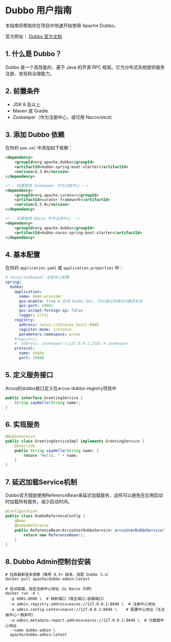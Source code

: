 # Dubbo 用户指南

本指南将帮助你在项目中快速开始使用 Apache Dubbo。 

官方网站： [Dubbo 官方文档](https://cn.dubbo.apache.org/zh-cn/overview/what/)

## 1. 什么是 Dubbo？
Dubbo 是一个高性能的、基于 Java 的开源 RPC 框架。它为分布式系统提供服务注册、发现和治理能力。

## 2. 前置条件
- JDK 8 及以上
- Maven 或 Gradle
- Zookeeper（作为注册中心，或可用 Nacos/etcd）

## 3. 添加 Dubbo 依赖
在你的 `pom.xml` 中添加如下依赖：

```xml
<dependency>
    <groupId>org.apache.dubbo</groupId>
    <artifactId>dubbo-spring-boot-starter</artifactId>
    <version>3.3.0</version>
</dependency>

<!-- 如果使用 Zookeeper 作为注册中心 -->
<dependency>
    <groupId>org.apache.curator</groupId>
    <artifactId>curator-framework</artifactId>
    <version>5.5.0</version>
</dependency>

<!-- 如果使用 Nacos 作为注册中心 -->
<dependency>
    <groupId>org.apache.dubbo</groupId>
    <artifactId>dubbo-nacos-spring-boot-starter</artifactId>
</dependency>
```

## 4. 基本配置
在你的 `application.yaml` 或 `application.properties` 中：

```yaml
# nacos/zookeeper 注册中心配置
spring:
  dubbo:
    application:
      name: demo-provider
      qos-enable: true # 启用 Dubbo QoS, 可以通过终端访问服务状态
      qos-port: 29001
      qos-accept-foreign-ip: false
      logger: slf4j
    registry:
      address: nacos://${nacos_host}:8848
      register-mode: instance
      parameters.namespace: arcus
    #registry:
    #  address: zookeeper://127.0.0.1:2181 # zookeeper
    protocol:
      name: dubbo
      port: 20880
```

## 5. 定义服务接口

Arcus的dubbo接口定义在arcus-dubbo-registry项目中

```java
public interface GreetingService {
    String sayHello(String name);
}
```

## 6. 实现服务
```java
@DubboService
public class GreetingServiceImpl implements GreetingService {
    @Override
    public String sayHello(String name) {
        return "Hello, " + name;
    }
}
```

## 7. 延迟加载Service机制

Dubbo官方鼓励使用ReferenceBean来延迟加载服务，这样可以避免在应用启动时加载所有服务，减少启动时间。

```java
@Configuration
public class DubboReferenceConfig {
    @Bean
    @DubboReference
    public ReferenceBean<ArcusUserDubboService> arcusUserDubboService() {
        return new ReferenceBean();
    }
}
```

## 8. Dubbo Admin控制台安装

```shell
# 拉取最新版本镜像（推荐 0.5+ 版本，适配 Dubbo 3.x）
docker pull apache/dubbo-admin:latest

# 启动容器，指定注册中心地址（以 Nacos 为例）
docker run -d \
  -p 6001:8080 \  # 映射端口（宿主端口:容器端口）
  -e admin.registry.address=nacos://127.0.0.1:8848 \  # 注册中心地址
  -e admin.config-center=nacos://127.0.0.1:8848 \    # 配置中心地址（与注册中心一致即可）
  -e admin.metadata-report.address=nacos://127.0.0.1:8848 \  # 元数据中心地址
  --name dubbo-admin \
  apache/dubbo-admin:latest
```
